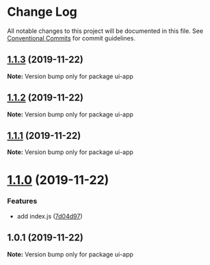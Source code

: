 # Change Log

All notable changes to this project will be documented in this file.
See [Conventional Commits](https://conventionalcommits.org) for commit guidelines.

## [1.1.3](https://github.com/taylrj/monorepo-template/compare/ui-app@1.1.2...ui-app@1.1.3) (2019-11-22)

**Note:** Version bump only for package ui-app





## [1.1.2](https://github.com/taylrj/monorepo-template/compare/ui-app@1.1.1...ui-app@1.1.2) (2019-11-22)

**Note:** Version bump only for package ui-app





## [1.1.1](https://github.com/taylrj/monorepo-template/compare/ui-app@1.1.0...ui-app@1.1.1) (2019-11-22)

**Note:** Version bump only for package ui-app





# [1.1.0](https://github.com/taylrj/monorepo-template/compare/ui-app@1.0.1...ui-app@1.1.0) (2019-11-22)


### Features

* add index.js ([7d04d97](https://github.com/taylrj/monorepo-template/commit/7d04d97f5c291daf3125eabf6b02eb6e4f42198d))





## 1.0.1 (2019-11-22)

**Note:** Version bump only for package ui-app
